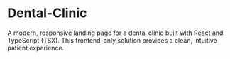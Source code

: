# Dental-Clinic
A modern, responsive landing page for a dental clinic built with React and TypeScript (TSX). This frontend-only solution provides a clean, intuitive patient experience.
